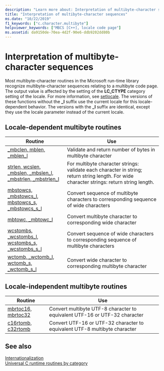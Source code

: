 ```yaml
---
description: "Learn more about: Interpretation of multibyte-character sequences"
title: "Interpretation of multibyte-character sequences"
ms.date: "10/22/2019"
f1_keywords: ["c.character.multibyte"]
helpviewer_keywords: ["MBCS [C++], locale code page"]
ms.assetid: da9150de-70ea-4d2f-90e6-ddb9202dd80b
---
```

# Interpretation of multibyte-character sequences

Most multibyte-character routines in the Microsoft run-time library recognize multibyte-character sequences relating to a multibyte code page. The output value is affected by the setting of the **LC_CTYPE** category setting of the locale. For more information, see [setlocale](./reference/setlocale-wsetlocale.md). The versions of these functions without the **_l** suffix use the current locale for this locale-dependent behavior. The versions with the **_l** suffix are identical, except they use the locale parameter instead of the current locale.

## Locale-dependent multibyte routines

|Routine|Use|
|-------------|---------|
|[_mbclen, mblen, _mblen_l](./reference/mbclen-mblen-mblen-l.md)|Validate and return number of bytes in multibyte character|
|[strlen, wcslen, _mbslen, _mbslen_l, _mbstrlen, _mbstrlen_l](./reference/strlen-wcslen-mbslen-mbslen-l-mbstrlen-mbstrlen-l.md)|For multibyte character strings: validate each character in string; return string length. For wide character strings: return string length.|
|[mbstowcs, _mbstowcs_l](./reference/mbstowcs-mbstowcs-l.md), [mbstowcs_s, _mbstowcs_s_l](./reference/mbstowcs-s-mbstowcs-s-l.md)|Convert sequence of multibyte characters to corresponding sequence of wide characters|
|[mbtowc, _mbtowc_l](./reference/mbtowc-mbtowc-l.md)|Convert multibyte character to corresponding wide character|
|[wcstombs, _wcstombs_l](./reference/wcstombs-wcstombs-l.md), [wcstombs_s, _wcstombs_s_l](./reference/wcstombs-s-wcstombs-s-l.md)|Convert sequence of wide characters to corresponding sequence of multibyte characters|
|[wctomb, _wctomb_l](./reference/wctomb-wctomb-l.md), [wctomb_s, _wctomb_s_l](./reference/wctomb-s-wctomb-s-l.md)|Convert wide character to corresponding multibyte character|

## Locale-independent multibyte routines

|Routine|Use|
|-------------|---------|
|[mbrtoc16, mbrtoc32](./reference/mbrtoc16-mbrtoc323.md)|Convert multibyte UTF-8 character to equivalent UTF-16 or UTF-32 character|
|[c16rtomb, c32rtomb](./reference/c16rtomb-c32rtomb1.md)|Convert UTF-16 or UTF-32 character to equivalent UTF-8 multibyte character|

## See also

[Internationalization](./internationalization.md)\
[Universal C runtime routines by category](./run-time-routines-by-category.md)
